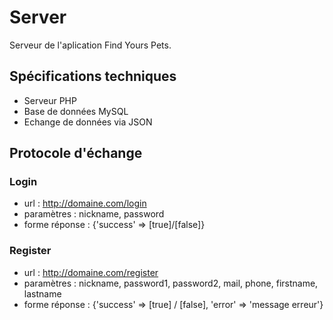# Server

Serveur de l'aplication Find Yours Pets.

## Spécifications techniques
- Serveur PHP
- Base de données MySQL
- Echange de données via JSON

## Protocole d'échange
### Login
- url : http://domaine.com/login
- paramètres : nickname, password
- forme réponse : {'success' => [true]/[false]}

### Register
- url : http://domaine.com/register
- paramètres : nickname, password1, password2, mail, phone, firstname, lastname
- forme réponse : {'success' => [true] / [false], 'error' => 'message erreur'}
